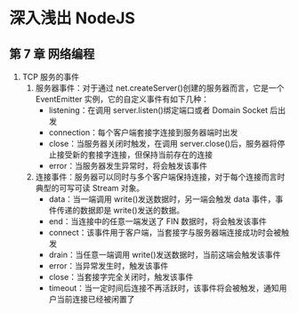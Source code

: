 # 深入浅出 NodeJS

## 第 7 章 网络编程

1. TCP 服务的事件
   1. 服务器事件：对于通过 net.createServer()创建的服务器而言，它是一个 EventEmitter 实例，它的自定义事件有如下几种：
      - listening：在调用 server.listen()绑定端口或者 Domain Socket 后出发
      - connection：每个客户端套接字连接到服务器端时出发
      - close：当服务器关闭时触发，在调用 server.close()后，服务器将停止接受新的套接字连接，但保持当前存在的连接
      - error：当服务器发生异常时，将会触发该事件
   2. 连接事件：服务器可以同时与多个客户端保持连接，对于每个连接而言时典型的可写可读 Stream 对象。
      - data：当一端调用 write()发送数据时，另一端会触发 data 事件，事件传递的数据即是 write()发送的数据。
      - end：当连接中的任意一端发送了 FIN 数据时，将会触发该事件
      - connect：该事件用于客户端，当套接字与服务器端连接成功时会被触发
      - drain：当任意一端调用 write()发送数据时，当前这端会触发该事件
      - error：当异常发生时，触发该事件
      - close：当套接字完全关闭时，触发该事件
      - timeout：当一定时间后连接不再活跃时，该事件将会被触发，通知用户当前连接已经被闲置了
